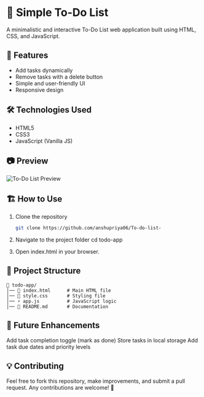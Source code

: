 # 📝 Simple To-Do List

A minimalistic and interactive To-Do List web application built using HTML, CSS, and JavaScript.

## 🚀 Features

- Add tasks dynamically
- Remove tasks with a delete button
- Simple and user-friendly UI
- Responsive design 

## 🛠️ Technologies Used

- HTML5
- CSS3
- JavaScript (Vanilla JS)

## 📷 Preview

![To-Do List Preview](https://drive.google.com/uc?export=view&id=13sN5AQwxgwL0ZrcORnRSnTSgyr_joFnM)  


## 🏗️ How to Use

1. Clone the repository  
   ```sh
   git clone https://github.com/anshupriya06/To-do-list-

2. Navigate to the project folder
   cd todo-app

3. Open index.html in your browser.

## 📂 Project Structure

```
📁 todo-app/
│── 📜 index.html      # Main HTML file
│── 🎨 style.css       # Styling file
│── ⚡ app.js          # JavaScript logic
│── 📖 README.md       # Documentation
```

## 📌 Future Enhancements

Add task completion toggle (mark as done)
Store tasks in local storage
Add task due dates and priority levels

## 💡 Contributing

Feel free to fork this repository, make improvements, and submit a pull request. Any contributions are welcome! 🎉





